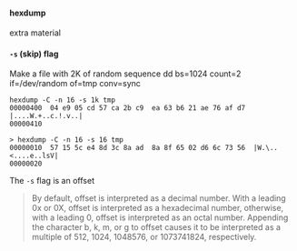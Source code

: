 #### hexdump

extra material

#### ``-s`` (skip) flag

Make a file with 2K of random sequence
dd bs=1024 count=2 if=/dev/random of=tmp conv=sync

```
hexdump -C -n 16 -s 1k tmp
00000400  04 e9 05 cd 57 ca 2b c9  ea 63 b6 21 ae 76 af d7  |....W.+..c.!.v..|
00000410

> hexdump -C -n 16 -s 16 tmp
00000010  57 15 5c e4 8d 3c 8a ad  8a 8f 65 02 d6 6c 73 56  |W.\..<....e..lsV|
00000020
```

The ``-s`` flag is an offset

> By default, offset is
interpreted as a decimal number.
With a leading 0x or 0X, offset is
interpreted as a hexadecimal number,
otherwise, with a leading 0, offset
is interpreted as an octal number.
Appending the character b, k, m, or g
to offset causes it to be interpreted
as a multiple of 512, 1024, 1048576,
or 1073741824, respectively.